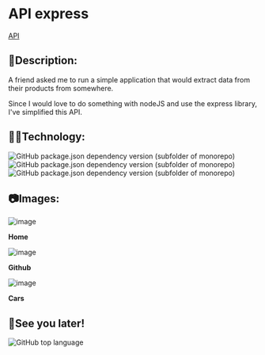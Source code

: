 # API express

[API](https://api-dutra.herokuapp.com/)

## 📰Description:

A friend asked me to run a simple application that would extract data from their products from somewhere.

Since I would love to do something with nodeJS and use the express library, I've simplified this API.

## 👨‍💻Technology:

![GitHub package.json dependency version (subfolder of monorepo)](https://img.shields.io/github/package-json/dependency-version/DutraGames/api-express/cors)
![GitHub package.json dependency version (subfolder of monorepo)](https://img.shields.io/github/package-json/dependency-version/DutraGames/api-express/express)
![GitHub package.json dependency version (subfolder of monorepo)](https://img.shields.io/github/package-json/dependency-version/DutraGames/api-express/node-fetch)

## 📷Images:

![image](https://user-images.githubusercontent.com/69097449/131545871-fc88aaa1-eab1-4016-901d-b2bc8083b57e.png)

**Home**

![image](https://user-images.githubusercontent.com/69097449/131546039-88f7b6fe-b49f-411c-8afe-30b1338f8ecc.png)

**Github**

![image](https://user-images.githubusercontent.com/69097449/131546206-944b2fd0-82c8-4546-aaf0-5a5d45b476b5.png)

**Cars**


## 👋See you later!
![GitHub top language](https://img.shields.io/github/languages/top/DutraGames/api-express)